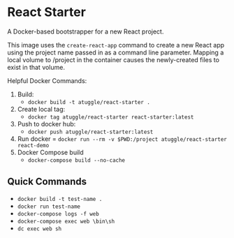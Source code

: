 # React Starter

A Docker-based bootstrapper for a new React project.

This image uses the `create-react-app` command to create a new React app using the project name passed in as a command line parameter. Mapping a local volume to /project in the container causes the newly-created files to exist in that volume.

Helpful Docker Commands:

1. Build: 
    - `docker build -t atuggle/react-starter .`
2. Create local tag: 
    - `docker tag atuggle/react-starter react-starter:latest`
3. Push to docker hub: 
    - `docker push atuggle/react-starter:latest`
4. Run docker 
    = `docker run --rm -v $PWD:/project atuggle/react-starter react-demo`
5. Docker Compose build
    - `docker-compose build --no-cache`

## Quick Commands
- `docker build -t test-name .`
- `docker run test-name`
- `docker-compose logs -f web`
- `docker-compose exec web \bin\sh`
- `dc exec web sh`
